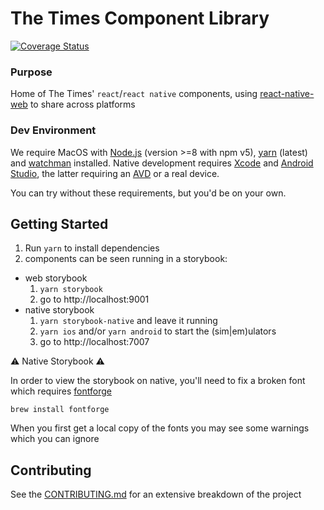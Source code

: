 # The Times Component Library
[![Coverage Status](https://coveralls.io/repos/github/newsuk/times-components/badge.svg)](https://coveralls.io/github/newsuk/times-components)

### Purpose

Home of The Times' `react`/`react native` components, using
 [react-native-web](https://github.com/necolas/react-native-web) to share across platforms

### Dev Environment

We require MacOS with [Node.js](https://nodejs.org) (version >=8 with npm v5), [yarn](https://yarnpkg.com) (latest) and [watchman](https://facebook.github.io/watchman) installed. Native development requires [Xcode](https://developer.apple.com/xcode) and [Android Studio](https://developer.android.com/studio/index.html), the latter requiring an [AVD](https://developer.android.com/studio/run/managing-avds.html) or a real device.

You can try without these requirements, but you'd be on your own.

## Getting Started

1. Run `yarn` to install dependencies
2. components can be seen running in a storybook:
  * web storybook
    1. `yarn storybook`
    2. go to http://localhost:9001
  * native storybook
    1. `yarn storybook-native` and leave it running
    2. `yarn ios` and/or `yarn android` to start the (sim|em)ulators
    3. go to http://localhost:7007

⚠️ Native Storybook ⚠️

In order to view the storybook on native, you'll need to fix a broken font which requires
 [fontforge](http://fontforge.github.io/en-US/)

```ssh
brew install fontforge
```

When you first get a local copy of the fonts you may see some warnings which you can ignore

## Contributing

See the [CONTRIBUTING.md](.github/CONTRIBUTING.md)
 for an extensive breakdown of the project
